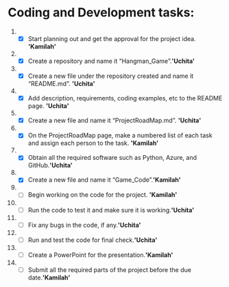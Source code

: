 # Coding and Development tasks: 
1. - [x] Start planning out and get the approval for the project idea. **'Kamilah'** 
2. - [x] Create a repository and name it “Hangman_Game”.**'Uchita'**  
3. - [x] Create a new file under the repository created and name it “README.md”. **'Uchita'** 
4. - [x] Add description, requirements, coding examples, etc to the README page. **'Uchita'** 
5. - [x] Create a new file and name it “ProjectRoadMap.md”. **'Uchita'** 
6. - [x] On the ProjectRoadMap page, make a numbered list of each task and assign each person to the task. **'Kamilah'** 
7. - [x] Obtain all the required software such as Python, Azure, and GitHub.**'Uchita'**  
8. - [x] Create a new file and name it “Game_Code”.**'Kamilah'** 
9. - [ ] Begin working on the code for the project. **'Kamilah'** 
10. - [ ] Run the code to test it and make sure it is working.**'Uchita'**
11. - [ ] Fix any bugs in the code, if any.**'Uchita'**
12. - [ ] Run and test the code for final check.**'Uchita'**
13. - [ ] Create a PowerPoint for the presentation.**'Kamilah'** 
14. - [ ] Submit all the required parts of the project before the due date.**'Kamilah'** 
